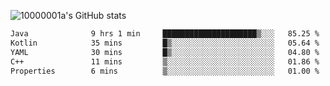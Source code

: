 ![10000001a's GitHub stats](https://github-readme-stats.vercel.app/api?username=10000001a&show_icons=true&theme=onedark&count_private=true)

<!-- [![Top Langs](https://github-readme-stats.vercel.app/api/top-langs/?username=10000001a&layout=compact&theme=onedark&langs_count=5)](https://github.com/anuraghazra/github-readme-stats) -->
<!--
**10000001a/10000001a** is a ✨ _special_ ✨ repository because its `README.md` (this file) appears on your GitHub profile.

Here are some ideas to get you started:

- 🔭 I’m currently working on ...
- 🌱 I’m currently learning ...
- 👯 I’m looking to collaborate on ...
- 🤔 I’m looking for help with ...
- 💬 Ask me about ...
- 📫 How to reach me: ...
- 😄 Pronouns: ...
- ⚡ Fun fact: ...
-->

<!--START_SECTION:waka-->

```txt
Java              9 hrs 1 min     █████████████████████▒░░░   85.25 %
Kotlin            35 mins         █▒░░░░░░░░░░░░░░░░░░░░░░░   05.64 %
YAML              30 mins         █▒░░░░░░░░░░░░░░░░░░░░░░░   04.80 %
C++               11 mins         ▒░░░░░░░░░░░░░░░░░░░░░░░░   01.86 %
Properties        6 mins          ▒░░░░░░░░░░░░░░░░░░░░░░░░   01.00 %
```

<!--END_SECTION:waka-->
